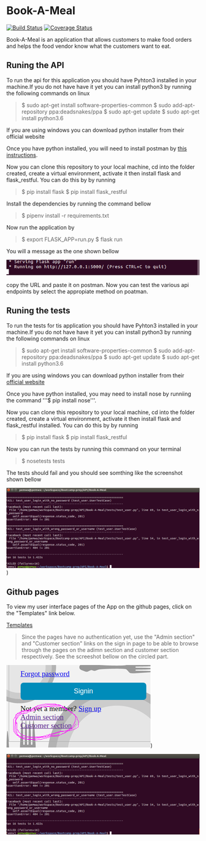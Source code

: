 # Book-A-Meal
[![Build Status](https://travis-ci.org/petermwash/Book-A-Meal.svg?branch=ft-api)](https://travis-ci.org/petermwash/Book-A-Meal)
[![Coverage Status](https://coveralls.io/repos/github/petermwash/Book-A-Meal/badge.svg)](https://coveralls.io/github/petermwash/Book-A-Meal)


Book-A-Meal is an application that allows customers to make food orders and helps the food vendor know what the customers want to eat.


## Runing the API

To run the api for this application you should have Pyhton3 installed in your machine.If you do not have have it yet you can install python3 by running the following commands on linux

 
>$ sudo apt-get install software-properties-common 
>$ sudo add-apt-repository ppa:deadsnakes/ppa 
>$ sudo apt-get update $ sudo apt-get install python3.6 


If you are using windows you can download python installer from their official website

Once you have python installed, you will need to install postman by [this instructions](https://www.google.com/url?q=https%3A%2F%2Fitrendbuzz.com%2Finstall-postman-native-app-on-ubuntu%2F&sa=D&sntz=1&usg=AFQjCNHww20936CFPZKMxkqjrk3TbBnshQ).

Now you can clone this repository to your local machine, cd into the folder created, create a virtual environment, activate it then install flask and flask_restful. You can do this by by running 

>$ pip install flask $ pip install flask_restful 

Install the dependencies by running the command bellow


>$ pipenv install -r requirements.txt


Now run the application by

>$ export FLASK_APP=run.py
>$ flask run


You will a message as the one shown bellow

![screenshot](https://raw.githubusercontent.com/petermwash/Book-A-Meal/ft-api/run.png)

copy the URL and paste it on postman. Now you can test the various api endpoints by select the appropiate method on poatman.


## Runing the tests

To run the tests for tis application you should have Pyhton3 installed in your machine.If you do not have have it yet you can install python3 by running the following commands on linux

>$ sudo apt-get install software-properties-common
>$ sudo add-apt-repository ppa:deadsnakes/ppa
>$ sudo apt-get update
>$ sudo apt-get install python3.6

If you are using windows you can download python installer from their [official website](https://www.python.org/downloads/windows/)

Once you have python installed, you may need to install nose by runniing the command '''$ pip install nose'''.

Now you can clone this repository to your local machine, cd into the folder created, create a virtual environment, activate it then install
flask and flask_restful installed. You can do this by by running 

>$ pip install flask
>$ pip install flask_restful

Now you can run the tests by running this command on your terminal

>$ nosetests tests


The tests should fail and you should see somthing  like the screenshot shown bellow

![screenshot](https://raw.githubusercontent.com/petermwash/Book-A-Meal/chore-tests/tests-img.png))

## Github pages

To view my user interface pages of the App on the github pages, click on the "Templates" link below.


[Templates](https://petermwash.github.io/Book-A-Meal/)


>Since the pages have no authentication yet, use the "Admin section" and "Customer section" links on the sign in page to be able to browse through the pages on the adimn section and customer section respectively. See the screeshot bellow on the circled part.

![alt text](https://raw.githubusercontent.com/petermwash/Book-A-Meal/master/eg-img.png))

![screenshot](https://raw.githubusercontent.com/petermwash/Book-A-Meal/chore-tests/tests-img.png)
